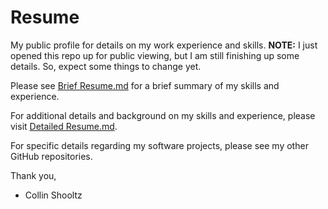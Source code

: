 # Resume
My public profile for details on my work experience and skills. **NOTE:** I just opened this repo up for public viewing, but I am still finishing up some details. So, expect some things to change yet.

Please see [Brief Resume.md](https://github.com/Cshooltz/Resume/blob/main/Brief%20Resume.md) for a brief summary of my skills and experience.

For additional details and background on my skills and experience, please visit [Detailed Resume.md](https://github.com/Cshooltz/Resume/blob/main/Detailed%20Resume.md).

For specific details regarding my software projects, please see my other GitHub repositories.

Thank you,

- Collin Shooltz
